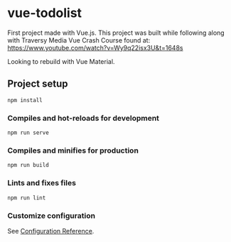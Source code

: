 # vue-todolist

First project made with Vue.js. This project was built while following along with Traversy Media Vue Crash Course found at: https://www.youtube.com/watch?v=Wy9q22isx3U&t=1648s

Looking to rebuild with Vue Material.

## Project setup

```
npm install
```

### Compiles and hot-reloads for development

```
npm run serve
```

### Compiles and minifies for production

```
npm run build
```

### Lints and fixes files

```
npm run lint
```

### Customize configuration

See [Configuration Reference](https://cli.vuejs.org/config/).
